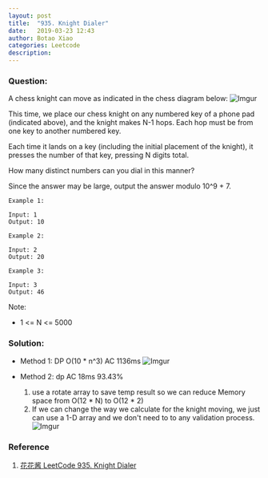 ```yaml
---
layout: post
title:  "935. Knight Dialer"
date:   2019-03-23 12:43
author: Botao Xiao
categories: Leetcode
description:
---
```

### Question:
A chess knight can move as indicated in the chess diagram below:
![Imgur](https://i.imgur.com/PyYrxUv.png)

This time, we place our chess knight on any numbered key of a phone pad (indicated above), and the knight makes N-1 hops.  Each hop must be from one key to another numbered key.

Each time it lands on a key (including the initial placement of the knight), it presses the number of that key, pressing N digits total.

How many distinct numbers can you dial in this manner?

Since the answer may be large, output the answer modulo 10^9 + 7.

```
Example 1:

Input: 1
Output: 10

Example 2:

Input: 2
Output: 20

Example 3:

Input: 3
Output: 46
```

Note:
* 1 <= N <= 5000



### Solution:
* Method 1: DP O(10 * n^3) AC 1136ms
    ![Imgur](https://i.imgur.com/tea63Ay.png)

* Method 2: dp AC 18ms 93.43%
    1. use a rotate array to save temp result so we can reduce Memory space from O(12 * N) to O(12 * 2)
    2. If we can change the way we calculate for the knight moving, we just can use a 1-D array and we don't need to to any validation process.
    ![Imgur](https://i.imgur.com/Uz06asU.png)

### Reference
1. [花花酱 LeetCode 935. Knight Dialer](https://zxi.mytechroad.com/blog/dynamic-programming/leetcode-935-knight-dialer/)
